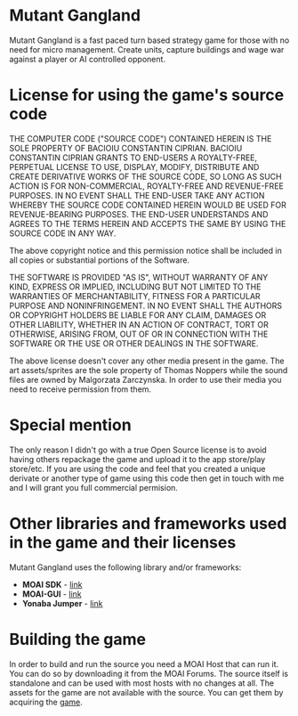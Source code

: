 # Mutant Gangland

Mutant Gangland is a fast paced turn based strategy game for those with no need for micro management. Create units, capture buildings and wage war against a player or AI controlled opponent. 

# License for using the game's source code

THE COMPUTER CODE ("SOURCE CODE") CONTAINED HEREIN IS THE SOLE PROPERTY OF BACIOIU CONSTANTIN CIPRIAN. BACIOIU CONSTANTIN CIPRIAN GRANTS TO END-USERS A ROYALTY-FREE, PERPETUAL LICENSE TO USE, DISPLAY, MODIFY, DISTRIBUTE AND CREATE DERIVATIVE WORKS OF THE SOURCE CODE, SO LONG AS SUCH ACTION IS FOR NON-COMMERCIAL, ROYALTY-FREE AND REVENUE-FREE PURPOSES. IN NO EVENT SHALL THE END-USER TAKE ANY ACTION WHEREBY THE SOURCE CODE CONTAINED HEREIN WOULD BE USED FOR REVENUE-BEARING PURPOSES. THE END-USER UNDERSTANDS AND AGREES TO THE TERMS HEREIN AND ACCEPTS THE SAME BY USING THE SOURCE CODE IN ANY WAY.

The above copyright notice and this permission notice shall be included in all copies or substantial portions of the Software.

THE SOFTWARE IS PROVIDED "AS IS", WITHOUT WARRANTY OF ANY KIND, EXPRESS OR IMPLIED, INCLUDING BUT NOT LIMITED TO THE WARRANTIES OF MERCHANTABILITY, FITNESS FOR A PARTICULAR PURPOSE AND NONINFRINGEMENT. IN NO EVENT SHALL THE AUTHORS OR COPYRIGHT HOLDERS BE LIABLE FOR ANY CLAIM, DAMAGES OR OTHER LIABILITY, WHETHER IN AN ACTION OF CONTRACT, TORT OR OTHERWISE, ARISING FROM, OUT OF OR IN CONNECTION WITH THE SOFTWARE OR THE USE OR OTHER DEALINGS IN THE SOFTWARE.

The above license doesn't cover any other media present in the game. The art assets/sprites are the sole property of Thomas Noppers while the sound files are owned by Malgorzata Zarczynska. In order to use their media you need to receive permission from them.

# Special mention

The only reason I didn't go with a true Open Source license is to avoid having others repackage the game and upload it to the app store/play store/etc. If you are using the code and feel that you created a unique derivate or another type of game using this code then get in touch with me and I will grant you full commercial permision. 

# Other libraries and frameworks used in the game and their licenses
Mutant Gangland uses the following library and/or frameworks:

   * **MOAI SDK** - [link](http://getmoai.com/)
   * **MOAI-GUI** - [link](https://github.com/derickd/moaigui)
   * **Yonaba Jumper** - [link](https://github.com/Yonaba/Jumper)

# Building the game

In order to build and run the source you need a MOAI Host that can run it. You can do so by downloading it from the MOAI Forums. The source itself is standalone and can be used with most hosts with no changes at all. The assets for the game are not available with the source. You can get them by acquiring the [game](http://bacioiucipriangmailcom.itch.io/mutant-gangland).


